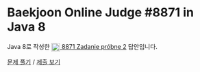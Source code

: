 # Baekjoon Online Judge #8871 in Java 8
Java 8로 작성한 [<img src="https://static.solved.ac/tier_small/1.svg" height="20" align="center">
8871 Zadanie próbne 2](https://www.acmicpc.net/problem/8871) 답안입니다.

[문제 풀기](https://www.acmicpc.net/problem/8871) /
[제출 보기](https://www.acmicpc.net/source/87048922)
